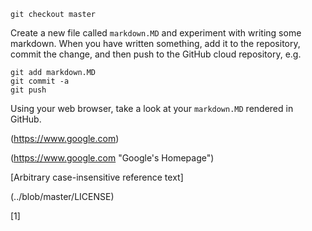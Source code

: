 ```
git checkout master
```

Create a new file called `markdown.MD` and experiment with writing some markdown.
When you have written something, add it to the repository, commit the change, and
then push to the GitHub cloud repository, e.g.

```
git add markdown.MD
git commit -a
git push
```

Using your web browser, take a look at your `markdown.MD` rendered in GitHub.

(https://www.google.com)

(https://www.google.com "Google's Homepage")

[Arbitrary case-insensitive reference text]

(../blob/master/LICENSE)

[1]

